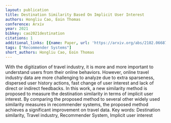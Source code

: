 ```yaml
---
layout: publication
title: Destination Similarity Based On Implicit User Interest
authors: Hongliu Cao, Eoin Thomas
conference: Arxiv
year: 2021
bibkey: cao2021destination
citations: 1
additional_links: [{name: Paper, url: 'https://arxiv.org/abs/2102.06687'}]
tags: ["Recommender Systems"]
short_authors: Hongliu Cao, Eoin Thomas
---
```

With the digitization of travel industry, it is more and more important to
understand users from their online behaviors. However, online travel industry
data are more challenging to analyze due to extra sparseness, dispersed user
history actions, fast change of user interest and lack of direct or indirect
feedbacks. In this work, a new similarity method is proposed to measure the
destination similarity in terms of implicit user interest. By comparing the
proposed method to several other widely used similarity measures in recommender
systems, the proposed method achieves a significant improvement on travel data.
Key words: Destination similarity, Travel industry, Recommender System,
Implicit user interest